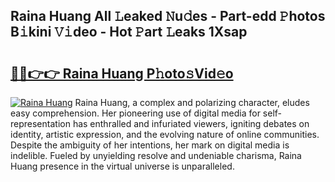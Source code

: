 ## Raina Huang All 𝙻eaked 𝙽u𝚍es - Part-edd 𝙿hotos B𝚒kini 𝚅𝚒deo - Hot 𝙿art 𝙻eaks 1Xsap

# <h2><a href="http://ld02bn.urlbe.top/?page=Raina+Huang">🔗🔗👉👉 Raina Huang P𝚑oto𝚜Vid𝚎o</a></h2>

[![Raina Huang](https://i.imgur.com/eBuTRDB.gif)](http://ld02bn.urlbe.top/?page=Raina+Huang)
Raina Huang, a complex and polarizing character, eludes easy comprehension. Her pioneering use of digital media for self-representation has enthralled and infuriated viewers, igniting debates on identity, artistic expression, and the evolving nature of online communities. Despite the ambiguity of her intentions, her mark on digital media is indelible. Fueled by unyielding resolve and undeniable charisma, Raina Huang presence in the virtual universe is unparalleled.
